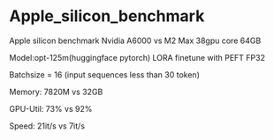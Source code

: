 # Apple_silicon_benchmark
Apple silicon benchmark
Nvidia A6000 vs M2 Max 38gpu core 64GB

Model:opt-125m(huggingface pytorch) LORA finetune with PEFT FP32

Batchsize = 16 (input sequences less than 30 token)

Memory: 7820M vs 32GB

GPU-Util: 73% vs 92%

Speed: 21it/s vs 7it/s

